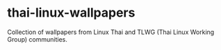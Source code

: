 # thai-linux-wallpapers
Collection of wallpapers from Linux Thai and TLWG (Thai Linux Working Group) communities.
